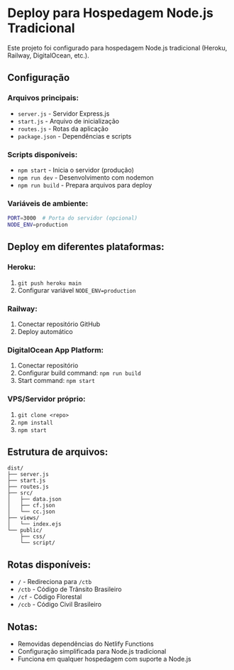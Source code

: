 # Deploy para Hospedagem Node.js Tradicional

Este projeto foi configurado para hospedagem Node.js tradicional (Heroku, Railway, DigitalOcean, etc.).

## Configuração

### Arquivos principais:
- `server.js` - Servidor Express.js
- `start.js` - Arquivo de inicialização
- `routes.js` - Rotas da aplicação
- `package.json` - Dependências e scripts

### Scripts disponíveis:
- `npm start` - Inicia o servidor (produção)
- `npm run dev` - Desenvolvimento com nodemon
- `npm run build` - Prepara arquivos para deploy

### Variáveis de ambiente:
```bash
PORT=3000  # Porta do servidor (opcional)
NODE_ENV=production
```

## Deploy em diferentes plataformas:

### Heroku:
1. `git push heroku main`
2. Configurar variável `NODE_ENV=production`

### Railway:
1. Conectar repositório GitHub
2. Deploy automático

### DigitalOcean App Platform:
1. Conectar repositório
2. Configurar build command: `npm run build`
3. Start command: `npm start`

### VPS/Servidor próprio:
1. `git clone <repo>`
2. `npm install`
3. `npm start`

## Estrutura de arquivos:
```
dist/
├── server.js
├── start.js
├── routes.js
├── src/
│   ├── data.json
│   ├── cf.json
│   └── cc.json
├── views/
│   └── index.ejs
└── public/
    ├── css/
    └── script/
```

## Rotas disponíveis:
- `/` - Redireciona para `/ctb`
- `/ctb` - Código de Trânsito Brasileiro
- `/cf` - Código Florestal
- `/ccb` - Código Civil Brasileiro

## Notas:
- Removidas dependências do Netlify Functions
- Configuração simplificada para Node.js tradicional
- Funciona em qualquer hospedagem com suporte a Node.js
